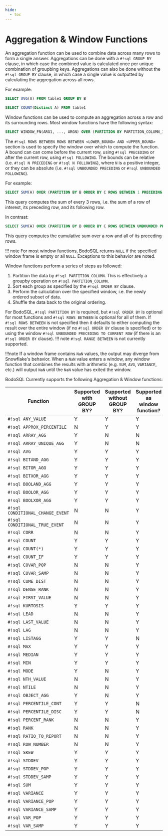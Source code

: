 ```yaml
---
hide:
  - toc
---
```

# Aggregation & Window Functions

An aggregation function can be used to combine data across many
rows to form a single answer. Aggregations can be done with a
`#!sql GROUP BY` clause, in which case the combined value is
calculated once per unique combination of groupbing keys. Aggregations
can also be done without the `#!sql GROUP BY` clause, in which case
a single value is outputted by calculating the aggregation across
all rows.

For example:

```sql
SELECT AVG(A) FROM table1 GROUP BY B

SELECT COUNT(Distinct A) FROM table1
```

Window functions can be used to compute an aggregation across a
row and its surrounding rows. Most window functions have the
following syntax:

```sql
SELECT WINDOW_FN(ARG1, ..., ARGN) OVER (PARTITION BY PARTITION_COLUMN_1, ..., PARTITION_COLUMN_N ORDER BY SORT_COLUMN_1, ..., SORT_COLUMN_N ROWS BETWEEN <LOWER_BOUND> AND <UPPER_BOUND>) FROM table_name
```
The `#!sql ROWS BETWEEN ROWS BETWEEN <LOWER_BOUND> AND <UPPER_BOUND>`
section is used to specify the window over which to compute the
function. A bound can can come before the current row, using `#!sql PRECEDING` or after the current row, using
`#!sql FOLLOWING`. The bounds can be relative (i.e.
`#!sql N PRECEDING` or `#!sql N FOLLOWING`), where `N` is a positive integer,
or they can be absolute (i.e. `#!sql UNBOUNDED PRECEDING` or
`#!sql UNBOUNDED FOLLOWING`).

For example:

```sql
SELECT SUM(A) OVER (PARTITION BY B ORDER BY C ROWS BETWEEN 1 PRECEDING AND 1 FOLLOWING) FROM table1
```
This query computes the sum of every 3 rows, i.e. the sum of a row of interest, its preceding row, and its following row.

In contrast:

```sql
SELECT SUM(A) OVER (PARTITION BY B ORDER BY C ROWS BETWEEN UNBOUNDED PRECEDING AND 0 FOLLOWING) FROM table1
```
This query computes the cumulative sum over a row and all of its preceding rows.

!!! note
    For most window functions, BodoSQL returns `NULL` if the specified window frame
    is empty or all `NULL`. Exceptions to this behavior are noted.

Window functions perform a series of steps as followed:

1.  Partition the data by `#!sql PARTITION_COLUMN`. This is effectively a groupby operation on `#!sql PARTITION_COLUMN`.
2.  Sort each group as specified by the `#!sql ORDER BY` clause.
3.  Perform the calculation over the specified window, i.e. the newly ordered subset of data.
4.  Shuffle the data back to the original ordering.

For BodoSQL, `#!sql PARTITION BY` is required, but
`#!sql ORDER BY` is optional for most functions and
`#!sql ROWS BETWEEN` is optional for all of them. If
`#!sql ROWS BETWEEN` is not specified then it defaults to either
computing the result over the entire window (if no `#!sql ORDER BY`
clause is specified) or to using the window `#!sql UNBOUNDED PRECEDING TO CURRENT ROW`
(if there is an `#!sql ORDER BY` clause).
!!! note
    `#!sql RANGE BETWEEN` is not currently supported.

!!!note
    If a window frame contains `NaN` values, the output may diverge from Snowflake's
    behavior. When a `NaN` value enters a window, any window function that combines
    the results with arithmetic (e.g. `SUM`, `AVG`, `VARIANCE`, etc.) will output
    `NaN` until the `NaN` value has exited the window.

BodoSQL Currently supports the following Aggregation & Window functions:

| Function | Supported with GROUP BY? | Supported without GROUP BY? | Supported as window function? | (WINDOW) Allows ORDER BY? | (WINDOW) Requires ORDER BY? | (WINDOW) Allows frame? |
|---|---|---|---|---|---|---|
| `#!sql ANY_VALUE` | Y | Y | Y | Y | N | Y |
| `#!sql APPROX_PERCENTILE` | N | Y | Y | N | N | N |
| `#!sql ARRAY_AGG` | Y | N | N | N/A | N/A | N/A |
| `#!sql ARRAY_UNIQUE_AGG` | Y | N | N | N/A | N/A | N/A |
| `#!sql AVG` | Y | Y | Y | Y | N | Y |
| `#!sql BITAND_AGG` | Y | Y | Y | N | N | N |
| `#!sql BITOR_AGG` | Y | Y | Y | N | N | N |
| `#!sql BITXOR_AGG` | Y | Y | Y | N | N | N |
| `#!sql BOOLAND_AGG` | Y | Y | Y | N | N | N |
| `#!sql BOOLOR_AGG` | Y | Y | Y | N | N | N |
| `#!sql BOOLXOR_AGG` | Y | Y | Y | N | N | N |
| `#!sql CONDITIONAL_CHANGE_EVENT` | N | N | Y | Y | Y | N |
| `#!sql CONDITIONAL_TRUE_EVENT` | N | N | Y | Y | Y | N |
| `#!sql CORR` | N | N | Y | N | N | N |
| `#!sql COUNT` | Y | Y | Y | Y | N | Y |
| `#!sql COUNT(*)` | Y | Y | Y | Y | N | Y |
| `#!sql COUNT_IF` | Y | Y | Y | Y | N | Y |
| `#!sql COVAR_POP` | N | N | Y | N | N | N |
| `#!sql COVAR_SAMP` | N | N | Y | N | N | N |
| `#!sql CUME_DIST` | N | N | Y | Y | Y | N |
| `#!sql DENSE_RANK` | N | N | Y | Y | Y | N |
| `#!sql FIRST_VALUE` | N | N | Y | Y | N | Y |
| `#!sql KURTOSIS` | Y | Y | Y | N | N | N |
| `#!sql LEAD` | N | N | Y | Y | Y | N |
| `#!sql LAST_VALUE` | N | N | Y | Y | N | Y |
| `#!sql LAG` | N | N | Y | Y | Y | N |
| `#!sql LISTAGG` | Y | Y | N | N/A | N/A | N/A |
| `#!sql MAX` | Y | Y | Y | Y | N | Y |
| `#!sql MEDIAN` | Y | Y | Y | N | N | N |
| `#!sql MIN` | Y | Y | Y | Y | N | Y |
| `#!sql MODE` | Y | N | Y | Y | N | N |
| `#!sql NTH_VALUE` | N | N | Y | Y | N | Y |
| `#!sql NTILE` | N | N | Y | Y | Y | N |
| `#!sql OBJECT_AGG` | Y | N | Y | N | N | N |
| `#!sql PERCENTILE_CONT` | Y | Y | N | N/A | N/A | N/A |
| `#!sql PERCENTILE_DISC` | Y | Y | N | N/A | N/A | N/A |
| `#!sql PERCENT_RANK` | N | N | Y | Y | Y | N |
| `#!sql RANK` | N | N | Y | Y | Y | N |
| `#!sql RATIO_TO_REPORT` | N | N | Y | Y | N | N |
| `#!sql ROW_NUMBER` | N | N | Y | Y | Y | N |
| `#!sql SKEW` | Y | Y | Y | Y | N | N |
| `#!sql STDDEV` | Y | Y | Y | Y | N | Y |
| `#!sql STDDEV_POP` | Y | Y | Y | Y | N | Y |
| `#!sql STDDEV_SAMP` | Y | Y | Y | Y | N | Y |
| `#!sql SUM` | Y | Y | Y | Y | N | Y |
| `#!sql VARIANCE` | Y | Y | Y | Y | N | Y |
| `#!sql VARIANCE_POP` | Y | Y | Y | Y | N | Y |
| `#!sql VARIANCE_SAMP` | Y | Y | Y | Y | N | Y |
| `#!sql VAR_POP` | Y | Y | Y | Y | N | Y |
| `#!sql VAR_SAMP` | Y | Y | Y | Y | N | Y |
